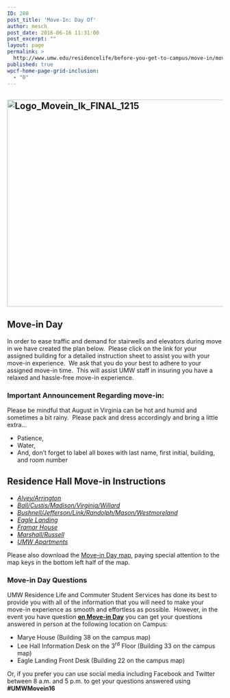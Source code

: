 ```yaml
---
ID: 280
post_title: 'Move-In: Day Of'
author: mesch
post_date: 2016-06-16 11:31:00
post_excerpt: ""
layout: page
permalink: >
  http://www.umw.edu/residencelife/before-you-get-to-campus/move-in/move-in-day-of/
published: true
wpcf-home-page-grid-inclusion:
  - "0"
---
```

<h2><a href="http://www.umw.edu/residencelife/wp-content/uploads/sites/30/2016/01/Logo_Movein_lk_FINAL_1215.jpg"><img class="alignnone size-large wp-image-281" src="http://www.umw.edu/residencelife/wp-content/uploads/sites/30/2016/01/Logo_Movein_lk_FINAL_1215-1024x483.jpg" alt="Logo_Movein_lk_FINAL_1215" width="1024" height="483" /></a></h2>
<h2>Move-in Day</h2>
In order to ease traffic and demand for stairwells and elevators during move in we have created the plan below.  Please click on the link for your assigned building for a detailed instruction sheet to assist you with your move-in experience.  We ask that you do your best to adhere to your assigned move-in time.  This will assist UMW staff in insuring you have a relaxed and hassle-free move-in experience.
<h3>Important Announcement Regarding move-in:</h3>
Please be mindful that August in Virginia can be hot and humid and sometimes a bit rainy.  Please pack and dress accordingly and bring a little extra…
<ul>
 	<li>Patience,</li>
 	<li>Water,</li>
 	<li>And, don’t forget to label all boxes with last name, first initial, building, and room number</li>
</ul>
<h2>Residence Hall Move-in Instructions</h2>
<ul>
 	<li><a href="http://www.umw.edu/residencelife/wp-content/uploads/sites/30/2016/06/AlveArri-webpage.pdf"><em>Alvey/Arrington</em></a></li>
 	<li><a href="http://www.umw.edu/residencelife/wp-content/uploads/sites/30/2016/06/BallCustMadiWestWill-webpage.pdf"><em>Ball/Custis/Madison/Virginia/Willard</em></a></li>
 	<li><a href="http://www.umw.edu/residencelife/wp-content/uploads/sites/30/2016/06/BushJeffLinkMasoRandWest-webpage.pdf"><em>Bushnell/Jefferson/Link/Randolph/Mason/Westmoreland</em></a></li>
 	<li><a href="http://www.umw.edu/residencelife/wp-content/uploads/sites/30/2016/06/ELEV-webpage.pdf"><em>Eagle Landing</em></a></li>
 	<li><a href="http://www.umw.edu/residencelife/wp-content/uploads/sites/30/2016/06/Framar-webpage.pdf"><em>Framar House</em></a></li>
 	<li><a href="http://www.umw.edu/residencelife/wp-content/uploads/sites/30/2016/06/MarsRuss-webpage2.pdf"><em>Marshall/Russell</em></a></li>
 	<li><a href="http://www.umw.edu/residencelife/wp-content/uploads/sites/30/2016/06/UMAPT-webpage.pdf"><em>UMW Apartments</em></a></li>
</ul>
Please also download the <a href="http://www.umw.edu/residencelife/wp-content/uploads/sites/30/2016/06/new-map.jpg">Move-in Day map</a>, paying special attention to the map keys in the bottom left half of the map.
<h3>Move-in Day Questions</h3>
UMW Residence Life and Commuter Student Services has done its best to provide you with all of the information that you will need to make your move-in experience as smooth and effortless as possible.  However, in the event you have question <strong><u>on Move-in Day</u></strong> you can get your questions answered in person at the following location on Campus:
<ul>
 	<li>Marye House (Building 38 on the campus map)</li>
 	<li>Lee Hall Information Desk on the 3<sup>rd</sup> Floor (Building 33 on the campus map)</li>
 	<li>Eagle Landing Front Desk (Building 22 on the campus map)</li>
</ul>
Or, if you prefer you can use social media including Facebook and Twitter between 8 a.m. and 5 p.m. to get your questions answered using <strong>#UMWMovein16</strong>